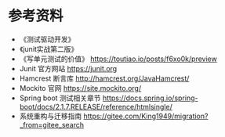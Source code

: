 # 参考资料



- 《测试驱动开发》
- 《junit实战第二版》
- 《写单元测试的价值》 https://toutiao.io/posts/f6xo0k/preview
- Junit 官方网站 https://junit.org
- Hamcrest 断言库 http://hamcrest.org/JavaHamcrest/
- Mockito 官网 https://site.mockito.org/
- Spring boot 测试相关章节 https://docs.spring.io/spring-boot/docs/2.1.7.RELEASE/reference/htmlsingle/
- 系统重构与迁移指南 https://gitee.com/King1949/migration?_from=gitee_search

